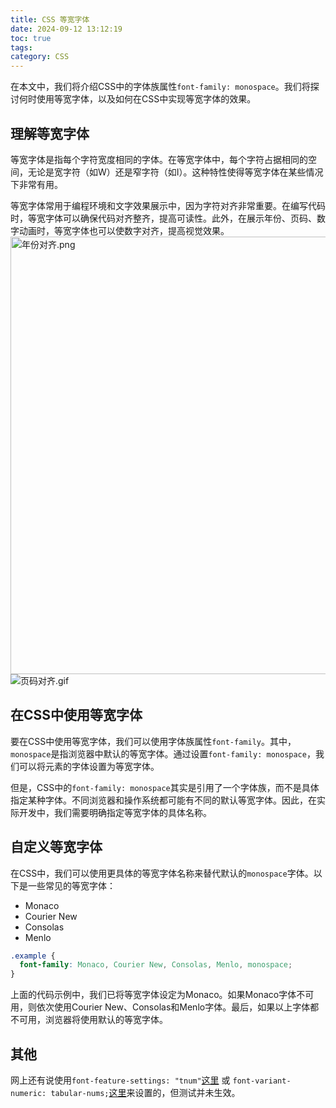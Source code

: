 ```yaml
---
title: CSS 等宽字体
date: 2024-09-12 13:12:19
toc: true
tags:
category: CSS
---
```

在本文中，我们将介绍CSS中的字体族属性`font-family: monospace`。我们将探讨何时使用等宽字体，以及如何在CSS中实现等宽字体的效果。

## 理解等宽字体
等宽字体是指每个字符宽度相同的字体。在等宽字体中，每个字符占据相同的空间，无论是宽字符（如W）还是窄字符（如I）。这种特性使得等宽字体在某些情况下非常有用。

等宽字体常用于编程环境和文字效果展示中，因为字符对齐非常重要。在编写代码时，等宽字体可以确保代码对齐整齐，提高可读性。此外，在展示年份、页码、数字动画时，等宽字体也可以使数字对齐，提高视觉效果。
<img width="700" alt="年份对齐.png" src="https://gitee.com/doautumn/doautumn.gitee.io/raw/master/CSS_等宽字体/年份对齐.png">
<img alt="页码对齐.gif" src="https://gitee.com/doautumn/doautumn.gitee.io/raw/master/CSS_等宽字体/页码对齐.gif">

## 在CSS中使用等宽字体
要在CSS中使用等宽字体，我们可以使用字体族属性`font-family`。其中，`monospace`是指浏览器中默认的等宽字体。通过设置`font-family: monospace`，我们可以将元素的字体设置为等宽字体。

但是，CSS中的`font-family: monospace`其实是引用了一个字体族，而不是具体指定某种字体。不同浏览器和操作系统都可能有不同的默认等宽字体。因此，在实际开发中，我们需要明确指定等宽字体的具体名称。

## 自定义等宽字体
在CSS中，我们可以使用更具体的等宽字体名称来替代默认的`monospace`字体。以下是一些常见的等宽字体：
- Monaco
- Courier New
- Consolas
- Menlo

```css
.example {
  font-family: Monaco, Courier New, Consolas, Menlo, monospace;
}
```
上面的代码示例中，我们已将等宽字体设定为Monaco。如果Monaco字体不可用，则依次使用Courier New、Consolas和Menlo字体。最后，如果以上字体都不可用，浏览器将使用默认的等宽字体。

## 其他
网上还有说使用`font-feature-settings: "tnum"`[这里](https://yeelz.com/post/554.html) 或 `font-variant-numeric: tabular-nums;`[这里](https://blog.csdn.net/aexwx/article/details/126015451)来设置的，但测试并未生效。